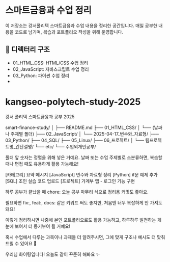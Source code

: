 # 스마트금융과 수업 정리

이 저장소는 강서폴리텍 스마트금융과 수업 내용을 정리한 공간입니다.
매일 공부한 내용을 코드로 남기며, 복습과 포트폴리오 작성을 위해 운영합니다.

## 📁 디렉터리 구조

- 01_HTML_CSS: HTML/CSS 수업 정리
- 02_JavaScript: 자바스크립트 수업 정리
- 03_Python: 파이썬 수업 정리
- 

# kangseo-polytech-study-2025
강서 폴리텍 스마트금융과 공부 2025

smart-finance-study/
│
├── README.md
├── 01_HTML_CSS/
│   └── (날짜나 주제별 폴더)
├── 02_JavaScript/
│   └── 2025-04-17_변수와_자료형/
├── 03_Python/
├── 04_SQL/
├── 05_Linux/
├── 06_프로젝트/
│   └── 팀프로젝트명_간단설명/
└── etc/
    └── 수업외개인공부/
    
폴더 앞 숫자는 정렬을 위해 넣은 거예요.
날짜 또는 수업 주제별로 소분류하면, 복습할 때나 면접 때도 유용하게 활용 가능해요!


[카테고리] 요약 메시지
[JavaScript] 변수와 자료형 정리
[Python] if문 예제 추가
[SQL] 조인 실습 코드 업로드
[프로젝트] 가계부 앱 - 로그인 기능 구현

하루 공부가 끝났을 때 chore: 오늘 공부 마무리 식으로 정리용 커밋도 좋아요.

필요하면 fix:, feat:, docs: 같은 키워드 써도 좋지만, 처음엔 너무 복잡하게 안 가셔도 돼요!


이렇게 정리하시면 나중에 본인 포트폴리오로도 활용 가능하고,
하루하루 발전하는 게 눈에 보여서 더 동기부여 될 거예요!

혹시 수업에서 다루는 과목이나 과제들 더 알려주시면,
그에 맞게 구조나 예시도 더 맞춰드릴 수 있어요 🙌

우리님 화이팅입니다! 오늘도 같이 꾸준히 해봐요 ✨
